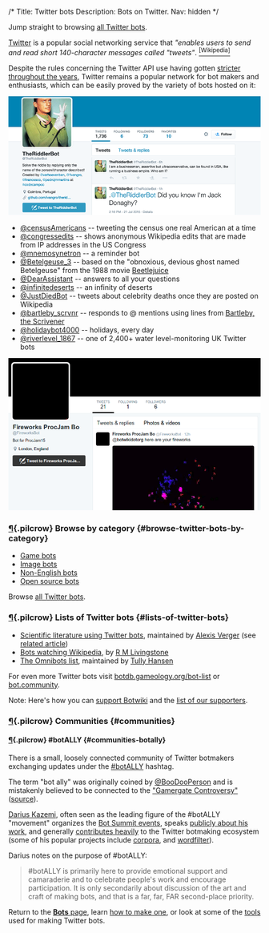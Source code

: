 /*
Title: Twitter bots
Description: Bots on Twitter.
Nav: hidden
*/

<div class="note">Jump straight to browsing <a href="/tag/twitterbot">all Twitter bots</a>.</div>


[Twitter](https://twitter.com/) is a popular social networking service that *"enables users to send and read short 140-character messages called "tweets"*. [<sup>[Wikipedia]</sup>](https://en.wikipedia.org/wiki/Twitter)

Despite the rules concerning the Twitter API use having gotten [stricter throughout the years](http://thenextweb.com/twitter/2012/08/17/twitter-4/), Twitter remains a popular network for bot makers and enthusiasts, which can be easily proved by the variety of bots hosted on it:

<p class="screenshot float-right">
  <a href="/bots/twitterbots/TheRiddlerBot">
    <img src="/content/bots/twitterbots/images/TheRiddlerBot.png">
  </a>
</p>


- [@censusAmericans](/bots/twitterbots/censusAmericans) -- tweeting the census one real American at a time
- [@congressedits](/bots/twitterbots/congressedits) -- shows anonymous Wikipedia edits that are made from IP addresses in the US Congress
- [@mnemosynetron](/bots/twitterbots/mnemosynetron) -- a reminder bot
- [@Betelgeuse_3](/bots/twitterbots/Betelgeuse_3) -- based on the "obnoxious, devious ghost named Betelgeuse" from the 1988 movie [Beetlejuice](https://en.wikipedia.org/wiki/Beetlejuice)
- [@DearAssistant](/bots/twitterbots/DearAssistant) -- answers to all your questions
- [@infinitedeserts](/bots/twitterbots/infinitedeserts) -- an infinity of deserts
- [@JustDiedBot](/bots/twitterbots/JustDiedBot) -- tweets about celebrity deaths once they are posted on Wikipedia
- [@bartleby_scrvnr](/bots/twitterbots/bartleby_scrvnr) -- responds to @ mentions using lines from [Bartleby, the Scrivener](https://en.wikipedia.org/wiki/Bartleby,_the_Scrivener)
- [@holidaybot4000](/bots/twitterbots/holidaybot4000) -- holidays, every day
- [@riverlevel_1867](/bots/twitterbots/riverlevel_1867) -- one of 2,400+ water level-monitoring UK Twitter bots


<p class="screenshot float-right">
  <a href="/bots/twitterbots/FireworksBot">
    <img src="/content/bots/twitterbots/images/FireworksBot.png">
  </a>
</p>


### [¶](#browse-twitter-bots-by-category){.pilcrow} Browse by category {#browse-twitter-bots-by-category}


- [Game bots](/tag/twitterbot+game)
- [Image bots](/tag/twitterbot+images)
- [Non-English bots](/tag/non-english+twitterbot)
- [Open source bots](/tag/twitterbot+opensource)

Browse [all Twitter bots](/tag/twitterbot).

### [¶](#lists-of-twitter-bots){.pilcrow} Lists of Twitter bots {#lists-of-twitter-bots}
- [Scientific literature using Twitter bots](https://twitter.com/Alexis_Verger/lists/twitterbot/members), maintained by [Alexis Verger](https://twitter.com/Alexis_Verger) (see [related article](https://caseybergman.wordpress.com/2014/02/24/keeping-up-with-the-scientific-literature-using-twitterbots-the-flypapers-experiment/))
- [Bots watching Wikipedia](https://twitter.com/Rmlivingstone/lists/bots-watching-wikipedia/members), by [R M Livingstone](https://twitter.com/Rmlivingstone)
- [The Omnibots list](https://twitter.com/botALLY/lists/omnibots/members), maintained by [Tully Hansen](https://twitter.com/tullyhansen)

For even more Twitter bots visit [botdb.gameology.org/bot-list](http://botdb.gameology.org/bot-list) or [bot.community](https://bot.community/).

<div class="note">
  Note: Here's how you can <a href="/about/support">support Botwiki</a> and the <a href="/about/supporters/">list of our supporters</a>.
</div>


### [¶](#communities){.pilcrow} Communities {#communities}
#### [¶](#communities-botally){.pilcrow} \#botALLY {#communities-botally}

There is a small, loosely connected community of Twitter botmakers exchanging updates under the [\#botALLY](https://twitter.com/hashtag/botally?f=tweets) hashtag.

The term "bot ally" was originally coined by [@BooDooPerson](https://twitter.com/BooDooPerson) and is mistakenly believed to be connected to the ["Gamergate Controversy"](https://en.wikipedia.org/wiki/Gamergate_controversy) ([source](https://twitter.com/kevinthr/status/635006662273732608)).

[Darius Kazemi](https://twitter.com/tinysubversions), often seen as the leading figure of the #botALLY "movement" organizes the [Bot Summit events](/tag/event+bot%20summit), speaks [publicly about his work](http://tinysubversions.com/press-shows/), and generally [contributes heavily](https://github.com/dariusk?tab=repositories) to the Twitter botmaking ecosystem (some of his popular projects include [corpora](https://github.com/dariusk/corpora), and [wordfilter](https://github.com/dariusk/wordfilter)).

Darius notes on the purpose of #botALLY:

> \#botALLY is ​primarily​ here to provide emotional support and camaraderie and to celebrate people's work and encourage participation. It is only secondarily about discussion of the art and craft of making bots, and that is a far, far, FAR second-place priority.



Return to the [**Bots** page](/bots), learn [how to make one](/tutorials/twitterbots), or look at some of the [tools](/resources/twitterbots) used for making Twitter bots.

